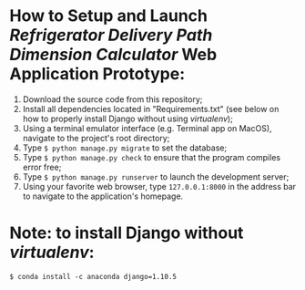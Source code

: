 # How to Setup and Launch *Refrigerator Delivery Path Dimension Calculator* Web Application Prototype:
1. Download the source code from this repository;
2. Install all dependencies located in "Requirements.txt" (see below on how to properly install Django without using *virtualenv*);
3. Using a terminal emulator interface (e.g. Terminal app on MacOS), navigate to the project's root directory;
4. Type `$ python manage.py migrate` to set the database;
5. Type `$ python manage.py check` to ensure that the program compiles error free;
6. Type `$ python manage.py runserver` to launch the development server;
7. Using your favorite web browser, type `127.0.0.1:8000` in the address bar to navigate to the application's homepage.

# Note: to install Django without *virtualenv*:
```
$ conda install -c anaconda django=1.10.5
```
